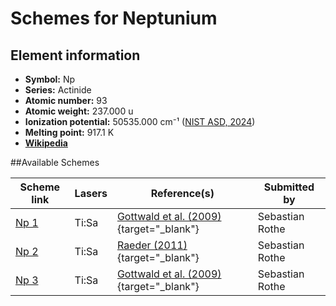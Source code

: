 # Schemes for Neptunium

## Element information

- **Symbol:** Np
- **Series:** Actinide
- **Atomic number:** 93
- **Atomic weight:** 237.000 u
- **Ionization potential:**  50535.000 cm⁻¹ ([NIST ASD, 2024](https://www.nist.gov/pml/atomic-spectra-database))
- **Melting point:** 917.1 K
- [**Wikipedia**](https://en.wikipedia.org/wiki/Neptunium)

##Available Schemes

|       Scheme link       | Lasers |                                 Reference(s)                                 |  Submitted by   |
| ----------------------- | ------ | ---------------------------------------------------------------------------- | --------------- |
| [Np 1](../np/np-001.md) | Ti:Sa  | [Gottwald et al. (2009)](https://doi.org/10.1063/1.3115590){target="_blank"} | Sebastian Rothe |
| [Np 2](../np/np-002.md) | Ti:Sa  | [Raeder (2011)](https://doi.org/10.25358/openscience-4788){target="_blank"}  | Sebastian Rothe |
| [Np 3](../np/np-003.md) | Ti:Sa  | [Gottwald et al. (2009)](https://doi.org/10.1063/1.3115590){target="_blank"} | Sebastian Rothe |
